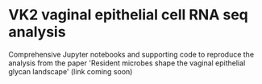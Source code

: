 # VK2 vaginal epithelial cell RNA seq analysis

Comprehensive Jupyter notebooks and supporting code to reproduce the analysis from the paper 'Resident microbes shape the vaginal epithelial glycan landscape' (link coming soon)
